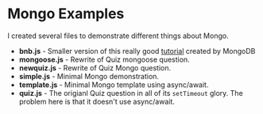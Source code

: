 # Mongo Examples

I created several files to demonstrate different things about Mongo.

- **bnb.js** - Smaller version of this really good [tutorial](https://www.mongodb.com/developer/quickstart/node-crud-tutorial/) created by MongoDB
- **mongoose.js** - Rewrite of Quiz mongoose question.
- **newquiz.js** - Rewrite of Quiz Mongo question.
- **simple.js** - Minimal Mongo demonstration.
- **template.js** - Minimal Mongo template using async/await.
- **quiz.js** - The origianl Quiz question in all of its `setTimeout` glory. The problem here is that it doesn't use async/await.
